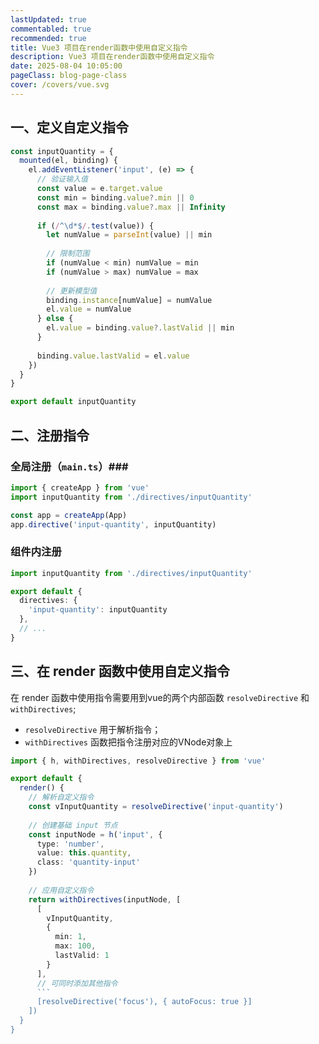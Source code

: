 ```yaml
---
lastUpdated: true
commentabled: true
recommended: true
title: Vue3 项目在render函数中使用自定义指令
description: Vue3 项目在render函数中使用自定义指令
date: 2025-08-04 10:05:00 
pageClass: blog-page-class
cover: /covers/vue.svg
---
```


## 一、定义自定义指令 ##

```ts:directives/inputQuantity.ts
const inputQuantity = {
  mounted(el, binding) {
    el.addEventListener('input', (e) => {
      // 验证输入值
      const value = e.target.value
      const min = binding.value?.min || 0
      const max = binding.value?.max || Infinity
      
      if (/^\d*$/.test(value)) {
        let numValue = parseInt(value) || min
        
        // 限制范围
        if (numValue < min) numValue = min
        if (numValue > max) numValue = max
        
        // 更新模型值
        binding.instance[numValue] = numValue
        el.value = numValue
      } else {
        el.value = binding.value?.lastValid || min
      }
      
      binding.value.lastValid = el.value
    })
  }
}

export default inputQuantity
```

## 二、注册指令 ##

### 全局注册（`main.ts`）###

```ts
import { createApp } from 'vue'
import inputQuantity from './directives/inputQuantity'

const app = createApp(App)
app.directive('input-quantity', inputQuantity)
```

### 组件内注册 ###

```ts
import inputQuantity from './directives/inputQuantity'

export default {
  directives: {
    'input-quantity': inputQuantity
  },
  // ...
}
```

## 三、在 render 函数中使用自定义指令 ##

在 render 函数中使用指令需要用到vue的两个内部函数 `resolveDirective` 和 `withDirectives`;

- `resolveDirective` 用于解析指令；
- `withDirectives` 函数把指令注册对应的VNode对象上

```ts
import { h, withDirectives, resolveDirective } from 'vue'

export default {
  render() {
    // 解析自定义指令
    const vInputQuantity = resolveDirective('input-quantity')
    
    // 创建基础 input 节点
    const inputNode = h('input', {
      type: 'number',
      value: this.quantity,
      class: 'quantity-input'
    })
    
    // 应用自定义指令
    return withDirectives(inputNode, [
      [
        vInputQuantity, 
        { 
          min: 1, 
          max: 100,
          lastValid: 1
        }
      ],
      // 可同时添加其他指令
      ```
      [resolveDirective('focus'), { autoFocus: true }]
    ])
  }
}
```
